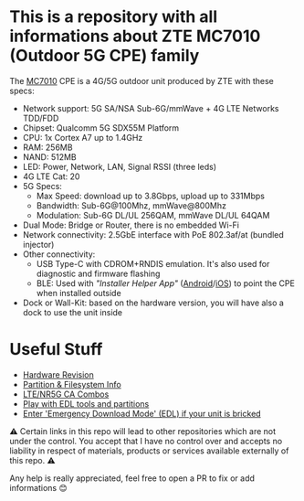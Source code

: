 # This is a repository with all informations about ZTE MC7010 (Outdoor 5G CPE) family

The [MC7010](https://ztedevices.com/en-gl/mc70102/) CPE is a 4G/5G outdoor unit produced by ZTE with these specs:

- Network support: 5G SA/NSA Sub-6G/mmWave + 4G LTE Networks TDD/FDD
- Chipset: Qualcomm 5G SDX55M Platform
- CPU: 1x Cortex A7 up to 1.4GHz
- RAM: 256MB
- NAND: 512MB
- LED: Power, Network, LAN, Signal RSSI (three leds)
- 4G LTE Cat: 20
- 5G Specs:
    - Max Speed: download up to 3.8Gbps, upload up to 331Mbps
    - Bandwidth: Sub-6G@100Mhz, mmWave@800Mhz
    - Modulation: Sub-6G DL/UL 256QAM, mmWave DL/UL 64QAM
- Dual Mode: Bridge or Router, there is no embedded Wi-Fi
- Network connectivity: 2.5GbE interface with PoE 802.3af/at (bundled injector)
- Other connectivity:
    - USB Type-C with CDROM+RNDIS emulation. It's also used for diagnostic and firmware flashing
    - BLE: Used with *"Installer Helper App"* ([Android](https://play.google.com/store/apps/details?id=com.zte.fwainstallwizard&hl=it&gl=US&pli=1)/[iOS](https://apps.apple.com/tr/app/install-helper/id1541447686)) to point the CPE when installed outside
- Dock or Wall-Kit: based on the hardware version, you will have also a dock to use the unit inside

# Useful Stuff

- [Hardware Revision](hwrev.md)
- [Partition & Filesystem Info](fs.md)
- [LTE/NR5G CA Combos](cacombo.md)
- [Play with EDL tools and partitions](edl.md)
- [Enter 'Emergency Download Mode' (EDL) if your unit is bricked](enter_edl_brick.md)

⚠️ Certain links in this repo will lead to other repositories which are not under the control.
You accept that I have no control over and accepts no liability in respect of materials, products or services available externally of this repo. ⚠️

Any help is really appreciated, feel free to open a PR to fix or add informations 😊
